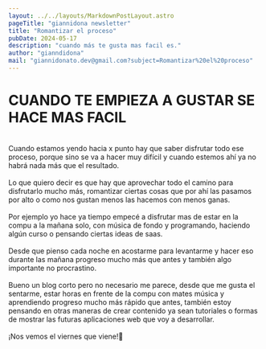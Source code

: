 ```yaml
---
layout: ../../layouts/MarkdownPostLayout.astro
pageTitle: "giannidona newsletter"
title: "Romantizar el proceso"
pubDate: 2024-05-17
description: "cuando más te gusta mas facil es."
author: "gianndidona"
mail: "giannidonato.dev@gmail.com?subject=Romantizar%20el%20proceso"
---
```


# **CUANDO TE EMPIEZA A GUSTAR SE HACE MAS FACIL**

<br>
Cuando estamos yendo hacia x punto hay que saber disfrutar todo ese proceso, porque sino se va a hacer muy difícil y cuando estemos ahí ya no habrá nada más que el resultado.
<br>
<br>
Lo que quiero decir es que hay que aprovechar todo el camino para disfrutarlo mucho más, romantizar ciertas cosas que por ahí las pasamos por alto o como nos gustan menos las hacemos con menos ganas.
<br>
<br>
Por ejemplo yo hace ya tiempo empecé a disfrutar mas de estar en la compu a la mañana solo, con música de fondo y programando, haciendo algún curso o pensando ciertas ideas de saas.
<br>
<br>
Desde que pienso cada noche en acostarme para levantarme y hacer eso durante las mañana progreso mucho más que antes y también algo importante no procrastino.
<br>
<br>
Bueno un blog corto pero no necesario me parece, desde que me gusta el sentarme, estar horas en frente de la compu con mates música y aprendiendo progreso mucho más rápido que antes, también estoy pensando en otras maneras de crear contenido ya sean tutoriales o formas de mostrar las futuras aplicaciones web que voy a desarrollar. 
<br>
<br>
¡Nos vemos el viernes que viene!🫡
